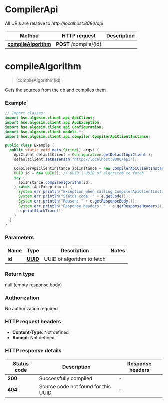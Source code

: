 # CompilerApi

All URIs are relative to *http://localhost:8080/api*

Method | HTTP request | Description
------------- | ------------- | -------------
[**compileAlgorithm**](CompilerApi.md#compilealgorithm) | **POST** /compile/{id} | 


<a name="compileAlgorithm"></a>
# **compileAlgorithm**
> compileAlgorithm(id)



Gets the sources from the db and compiles them

### Example
```java
// Import classes:
import hse.algosim.client.api.ApiClient;
import hse.algosim.client.api.ApiException;
import hse.algosim.client.api.Configuration;
import hse.algosim.client.models.*;
import hse.algosim.client.api.compiler.CompilerApiClientInstance;

public class Example {
  public static void main(String[] args) {
    ApiClient defaultClient = Configuration.getDefaultApiClient();
    defaultClient.setBasePath("http://localhost:8080/api");

    CompilerApiClientInstance apiInstance = new CompilerApiClientInstance(defaultClient);
    UUID id = new UUID(); // UUID | UUID of algorithm to fetch
    try {
      apiInstance.compileAlgorithm(id);
    } catch (ApiException e) {
      System.err.println("Exception when calling CompilerApiClientInstance#compileAlgorithm");
      System.err.println("Status code: " + e.getCode());
      System.err.println("Reason: " + e.getResponseBody());
      System.err.println("Response headers: " + e.getResponseHeaders());
      e.printStackTrace();
    }
  }
}
```

### Parameters

Name | Type | Description  | Notes
------------- | ------------- | ------------- | -------------
 **id** | [**UUID**](.md)| UUID of algorithm to fetch |

### Return type

null (empty response body)

### Authorization

No authorization required

### HTTP request headers

 - **Content-Type**: Not defined
 - **Accept**: Not defined

### HTTP response details
| Status code | Description | Response headers |
|-------------|-------------|------------------|
**200** | Successfully compiled |  -  |
**404** | Source code not found for this UUID |  -  |

